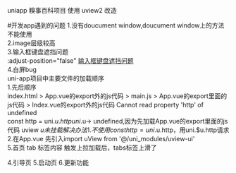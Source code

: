 uniapp 糗事百科项目
使用 uview2 改造

	
	
#开发app遇到的问题
1.没有doucument window,doucument window上的方法不能使用  
2.image层级较高  
3.输入框键盘遮挡问题  
:adjust-position="false"
[输入框键盘遮挡问题](https://blog.csdn.net/weixin_44646986/article/details/112753567?spm=1001.2101.3001.6650.2&utm_medium=distribute.pc_relevant.none-task-blog-2%7Edefault%7ECTRLIST%7ERate-2.pc_relevant_aa&depth_1-utm_source=distribute.pc_relevant.none-task-blog-2%7Edefault%7ECTRLIST%7ERate-2.pc_relevant_aa&utm_relevant_index=5)  
4.白屏bug  
	uni-app项目中主要文件的加载顺序  
	1.先后顺序  
	index.html > App.vue的export外的js代码 > main.js > App.vue的export里面的js代码 > Index.vue的export外的js代码
	Cannot read property 'http' of undefined  
	const http = uni.$u.http  
	uni.$u-> undefined,因为先加载App.vue的export里面的js代码 uview $u未挂载
	解决办法  
	1.不使用const http = uni.$u.http，用uni.$u.http请求  
	2.在App.vue 先引入import uView from '@/uni_modules/uview-ui'  
5.首页 tab 标签内容 触发上拉加载后，tabs标签上滑了  








4.引导页
5.启动页
6.更新功能